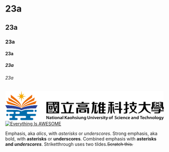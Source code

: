 # 23a
## 23a
### 23a
#### 23a
##### 23a
###### 23a
![NKUST](nkust.png "高科大")
[![Everything Is AWESOME](https://img.youtube.com/vi/StTqXEQ2l-Y/0.jpg)](https://www.youtube.com/watch?v=StTqXEQ2l-Y "Everything Is AWESOME")

Emphasis, aka *alics*, with *asterisks* or *underscores*.
Strong emphasis, aka bold, with **asterisks** or **underscores**.
Combined emphasis with **asterisks and _underscores_**.
Striketthrough uses two tildes.~~Scratch this.~~
